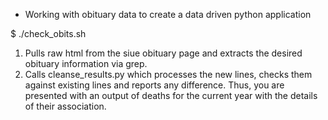 - Working with obituary data to create a data driven python application


$ ./check_obits.sh

1. Pulls raw html from the siue obituary page and extracts the desired obituary information via grep.
2. Calls cleanse_results.py which processes the new lines, checks them against existing lines and reports any difference. Thus, you are presented with an output of deaths for the current year with the details of their association. 


